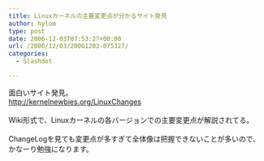 ```yaml
---
title: Linuxカーネルの主要変更点が分かるサイト発見
author: hylom
type: post
date: 2006-12-03T07:53:27+00:00
url: /2006/12/03/20061203-075327/
categories:
  - Slashdot

---
```

面白いサイト発見。   
  <http://kernelnewbies.org/LinuxChanges> </br>   
Wiki形式で、Linuxカーネルの各バージョンでの主要変更点が解説されてる。</br>   
ChangeLogを見ても変更点が多すぎて全体像は把握できないことが多いので、かなーり勉強になります。</br>  
</br>  
</br>
